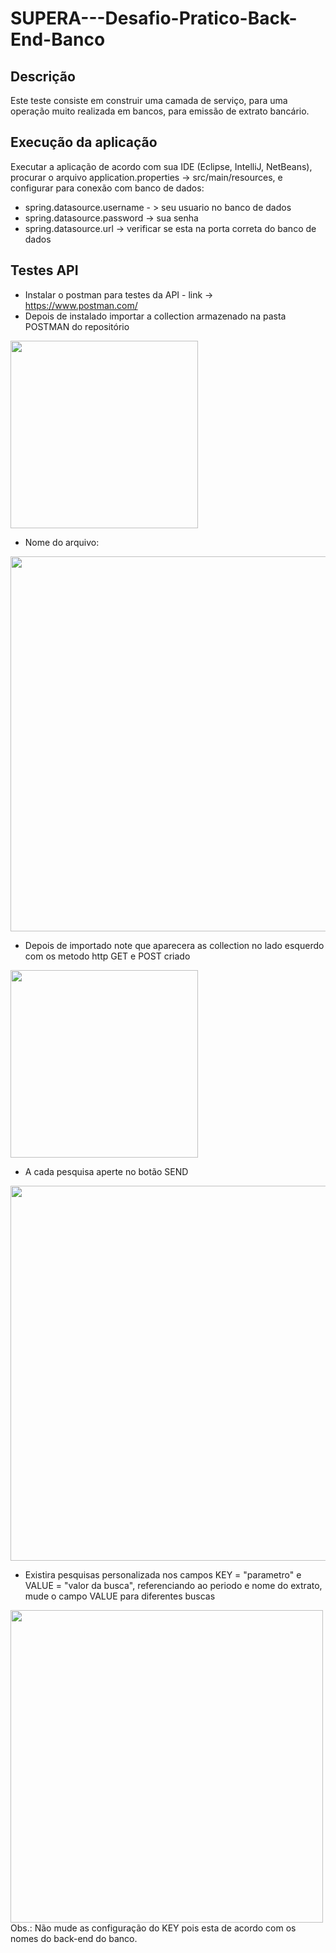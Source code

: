 # SUPERA---Desafio-Pratico-Back-End-Banco

## Descrição

Este teste consiste em construir uma camada de serviço, para uma operação muito realizada em bancos, para emissão de extrato bancário.

## Execução da aplicação

Executar a aplicação de acordo com sua IDE (Eclipse, IntelliJ, NetBeans), procurar o arquivo application.properties -> src/main/resources, e configurar para conexão com 
banco de dados:
- spring.datasource.username - > seu usuario no banco de dados
- spring.datasource.password -> sua senha
- spring.datasource.url -> verificar se esta na porta correta do banco de dados

## Testes API
- Instalar o postman para testes da API - link -> https://www.postman.com/
- Depois de instalado importar a collection armazenado na pasta POSTMAN do repositório
<div alingn-"center">
<img src="https://user-images.githubusercontent.com/91353097/165001755-20c8fe90-b6f9-41dd-a2a8-9ec1bb1005e1.png" width="300"/>
</div>

- Nome do arquivo:
<div alingn-"center">
<img src="https://user-images.githubusercontent.com/91353097/165002514-8b97af8c-fc94-4fda-85c6-97f0f5d1c7a1.png" width="600"/>
</div>

- Depois de importado note que aparecera as collection no lado esquerdo com os metodo http GET e POST criado
<div alingn-"center">
<img src="https://user-images.githubusercontent.com/91353097/165001923-b79890af-1c54-4f79-a2b2-25ef056ff065.png" width="300"/>
</div>

- A cada pesquisa aperte no botão SEND
<div alingn-"center">
<img src="https://user-images.githubusercontent.com/91353097/165002068-fe2234fd-c1ae-457f-922a-bc4b509fb7d1.png" width="600"/>
</div>

- Existira pesquisas personalizada nos campos KEY = "parametro" e VALUE = "valor da busca", referenciando ao periodo e nome do extrato, mude o campo VALUE para diferentes buscas
<div alingn-"center">
<img src="https://user-images.githubusercontent.com/91353097/165002288-d7f62be1-1eae-42c0-93cc-78b83be901dd.png" width="500"/>
</div>
Obs.: Não mude as configuração do KEY pois esta de acordo com os nomes do back-end do banco.
